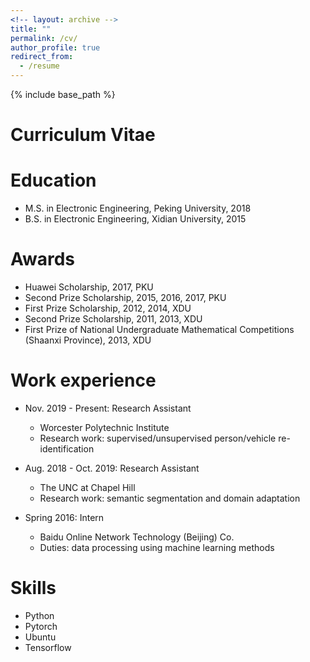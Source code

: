 ```yaml
---
<!-- layout: archive -->
title: ""
permalink: /cv/
author_profile: true
redirect_from:
  - /resume
---
```


{% include base_path %}

# <i class="fa fa-fw fa-file "></i> Curriculum Vitae #

Education
======
* M.S. in Electronic Engineering, Peking University, 2018
* B.S. in Electronic Engineering, Xidian University, 2015

Awards
======
*	Huawei Scholarship, 2017, PKU
*	Second Prize Scholarship, 2015, 2016, 2017, PKU
*	First Prize Scholarship, 2012, 2014, XDU 
*	Second Prize Scholarship, 2011, 2013, XDU 
*	First Prize of National Undergraduate Mathematical Competitions (Shaanxi Province), 2013, XDU

Work experience
======
* Nov. 2019 - Present: Research Assistant
  * Worcester Polytechnic Institute
  * Research work: supervised/unsupervised person/vehicle re-identification

* Aug. 2018 - Oct. 2019: Research Assistant
  * The UNC at Chapel Hill
  * Research work: semantic segmentation and domain adaptation

* Spring 2016: Intern
  * Baidu Online Network Technology (Beijing) Co.
  * Duties: data processing using machine learning methods
  
Skills
======
* Python
* Pytorch
* Ubuntu
* Tensorflow
